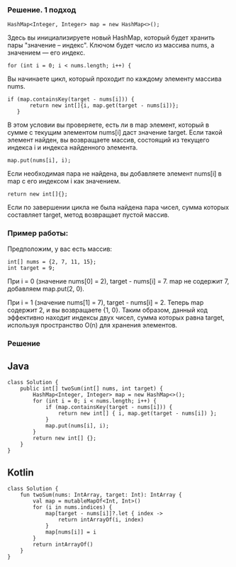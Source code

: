 ### Решение. 1 подход

```
HashMap<Integer, Integer> map = new HashMap<>();
```
Здесь вы инициализируете новый HashMap, который будет хранить пары "значение – индекс". Ключом будет число из массива nums, а значением — его индекс.
```
for (int i = 0; i < nums.length; i++) {
```
Вы начинаете цикл, который проходит по каждому элементу массива nums.
```
if (map.containsKey(target - nums[i])) {
       return new int[]{i, map.get(target - nums[i])};
   }
```
В этом условии вы проверяете, есть ли в map элемент, который в сумме с текущим элементом nums[i] даст значение target. Если такой элемент найден, вы возвращаете массив, состоящий из текущего индекса i и индекса найденного элемента.
```
map.put(nums[i], i);
```
Если необходимая пара не найдена, вы добавляете элемент nums[i] в map с его индексом i как значением.
```
return new int[]{};
```
Если по завершении цикла не была найдена пара чисел, сумма которых составляет target, метод возвращает пустой массив.

### Пример работы:

Предположим, у вас есть массив:
```
int[] nums = {2, 7, 11, 15};
int target = 9;
```
При i = 0 (значение nums[0] = 2), target - nums[i] = 7. map не содержит 7, добавляем map.put(2, 0).

При i = 1 (значение nums[1] = 7), target - nums[i] = 2. Теперь map содержит 2, и вы возвращаете {1, 0}.
Таким образом, данный код эффективно находит индексы двух чисел, сумма которых равна target, используя пространство O(n) для хранения элементов.

### Решение
## Java
```
class Solution {
    public int[] twoSum(int[] nums, int target) {
        HashMap<Integer, Integer> map = new HashMap<>();
        for (int i = 0; i < nums.length; i++) {
            if (map.containsKey(target - nums[i])) {
                return new int[] { i, map.get(target - nums[i]) };
            }
            map.put(nums[i], i);
        }
        return new int[] {};
    }
}
```

## Kotlin
```
class Solution {
    fun twoSum(nums: IntArray, target: Int): IntArray {
        val map = mutableMapOf<Int, Int>()
        for (i in nums.indices) {
            map[target - nums[i]]?.let { index ->
                return intArrayOf(i, index)
            }
            map[nums[i]] = i
        }
        return intArrayOf()
    }
}
```